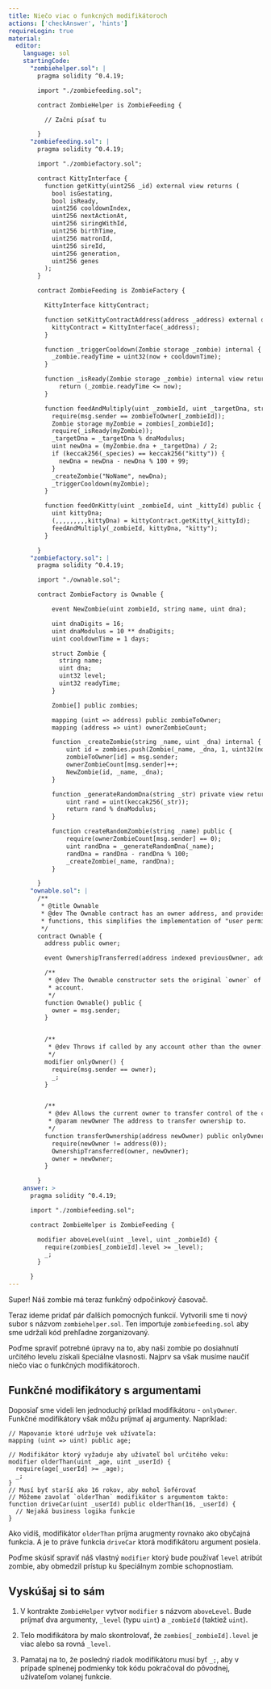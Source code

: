 ```yaml
---
title: Niečo viac o funkcných modifikátoroch
actions: ['checkAnswer', 'hints']
requireLogin: true
material:
  editor:
    language: sol
    startingCode:
      "zombiehelper.sol": |
        pragma solidity ^0.4.19;

        import "./zombiefeeding.sol";

        contract ZombieHelper is ZombieFeeding {

          // Začni písať tu

        }
      "zombiefeeding.sol": |
        pragma solidity ^0.4.19;

        import "./zombiefactory.sol";

        contract KittyInterface {
          function getKitty(uint256 _id) external view returns (
            bool isGestating,
            bool isReady,
            uint256 cooldownIndex,
            uint256 nextActionAt,
            uint256 siringWithId,
            uint256 birthTime,
            uint256 matronId,
            uint256 sireId,
            uint256 generation,
            uint256 genes
          );
        }

        contract ZombieFeeding is ZombieFactory {

          KittyInterface kittyContract;

          function setKittyContractAddress(address _address) external onlyOwner {
            kittyContract = KittyInterface(_address);
          }

          function _triggerCooldown(Zombie storage _zombie) internal {
            _zombie.readyTime = uint32(now + cooldownTime);
          }

          function _isReady(Zombie storage _zombie) internal view returns (bool) {
              return (_zombie.readyTime <= now);
          }

          function feedAndMultiply(uint _zombieId, uint _targetDna, string _species) internal {
            require(msg.sender == zombieToOwner[_zombieId]);
            Zombie storage myZombie = zombies[_zombieId];
            require(_isReady(myZombie));
            _targetDna = _targetDna % dnaModulus;
            uint newDna = (myZombie.dna + _targetDna) / 2;
            if (keccak256(_species) == keccak256("kitty")) {
              newDna = newDna - newDna % 100 + 99;
            }
            _createZombie("NoName", newDna);
            _triggerCooldown(myZombie);
          }

          function feedOnKitty(uint _zombieId, uint _kittyId) public {
            uint kittyDna;
            (,,,,,,,,,kittyDna) = kittyContract.getKitty(_kittyId);
            feedAndMultiply(_zombieId, kittyDna, "kitty");
          }

        }
      "zombiefactory.sol": |
        pragma solidity ^0.4.19;

        import "./ownable.sol";

        contract ZombieFactory is Ownable {

            event NewZombie(uint zombieId, string name, uint dna);

            uint dnaDigits = 16;
            uint dnaModulus = 10 ** dnaDigits;
            uint cooldownTime = 1 days;

            struct Zombie {
              string name;
              uint dna;
              uint32 level;
              uint32 readyTime;
            }

            Zombie[] public zombies;

            mapping (uint => address) public zombieToOwner;
            mapping (address => uint) ownerZombieCount;

            function _createZombie(string _name, uint _dna) internal {
                uint id = zombies.push(Zombie(_name, _dna, 1, uint32(now + cooldownTime))) - 1;
                zombieToOwner[id] = msg.sender;
                ownerZombieCount[msg.sender]++;
                NewZombie(id, _name, _dna);
            }

            function _generateRandomDna(string _str) private view returns (uint) {
                uint rand = uint(keccak256(_str));
                return rand % dnaModulus;
            }

            function createRandomZombie(string _name) public {
                require(ownerZombieCount[msg.sender] == 0);
                uint randDna = _generateRandomDna(_name);
                randDna = randDna - randDna % 100;
                _createZombie(_name, randDna);
            }

        }
      "ownable.sol": |
        /**
         * @title Ownable
         * @dev The Ownable contract has an owner address, and provides basic authorization control
         * functions, this simplifies the implementation of "user permissions".
         */
        contract Ownable {
          address public owner;

          event OwnershipTransferred(address indexed previousOwner, address indexed newOwner);

          /**
           * @dev The Ownable constructor sets the original `owner` of the contract to the sender
           * account.
           */
          function Ownable() public {
            owner = msg.sender;
          }


          /**
           * @dev Throws if called by any account other than the owner.
           */
          modifier onlyOwner() {
            require(msg.sender == owner);
            _;
          }


          /**
           * @dev Allows the current owner to transfer control of the contract to a newOwner.
           * @param newOwner The address to transfer ownership to.
           */
          function transferOwnership(address newOwner) public onlyOwner {
            require(newOwner != address(0));
            OwnershipTransferred(owner, newOwner);
            owner = newOwner;
          }

        }
    answer: >
      pragma solidity ^0.4.19;

      import "./zombiefeeding.sol";

      contract ZombieHelper is ZombieFeeding {

        modifier aboveLevel(uint _level, uint _zombieId) {
          require(zombies[_zombieId].level >= _level);
          _;
        }

      }
---
```


Super! Náš zombie má teraz funkčný odpočinkový časovač.

Teraz ideme pridať pár ďalších pomocných funkcií. Vytvorili sme ti nový subor s názvom `zombiehelper.sol`. Ten importuje `zombiefeeding.sol` aby sme udržali kód prehľadne zorganizovaný.

Poďme spraviť potrebné úpravy na to, aby naši zombie  po dosiahnutí určitého levelu získali špeciálne vlasnosti. Najprv sa však musíme naučiť niečo viac o funkčných modifikátoroch.

## Funkčné modifikátory s argumentami

Doposiaľ sme videli len jednoduchý príklad modifikátoru - `onlyOwner`. Funkčné modifikátory však môžu príjmať aj argumenty. Napríklad:

```
// Mapovanie ktoré udržuje vek užívateľa:
mapping (uint => uint) public age;

// Modifikátor ktorý vyžaduje aby užívateľ bol určitého veku:
modifier olderThan(uint _age, uint _userId) {
  require(age[_userId] >= _age);
  _;
}
// Musí byť starší ako 16 rokov, aby mohol šoférovať
// Môžeme zavolať `olderThan` modifikátor s argumentom takto:
function driveCar(uint _userId) public olderThan(16, _userId) {
  // Nejaká business logika funkcie
}
```

Ako vidíš, modifikátor `olderThan` príjma arugmenty rovnako ako obyčajná funkcia. A je to práve funkcia `driveCar` ktorá modifikátoru argument posiela. 

Poďme skúsiť spraviť náš vlastný `modifier` ktorý bude používať `level` atribút zombie, aby obmedzil prístup ku špeciálnym zombie schopnostiam.

## Vyskúšaj si to sám
1. V kontrakte `ZombieHelper` vytvor `modifier` s názvom `aboveLevel`. Bude príjmať dva argumenty, `_level` (typu `uint`) a `_zombieId` (taktiež `uint`).

2. Telo modifikátora by malo skontrolovať, že `zombies[_zombieId].level` je viac alebo sa rovná `_level`.

3. Pamataj na to, že posledný riadok modifikátoru musí byť `_;`, aby v prípade splnenej podmienky tok kódu pokračoval do pôvodnej, užívateľom volanej funkcie.
